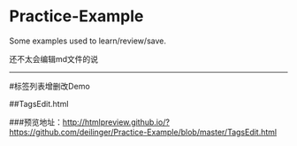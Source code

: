 Practice-Example
================

Some examples used to learn/review/save.

还不太会编辑md文件的说

---------------------------

#标签列表增删改Demo

##TagsEdit.html

###预览地址：http://htmlpreview.github.io/?https://github.com/deilinger/Practice-Example/blob/master/TagsEdit.html
